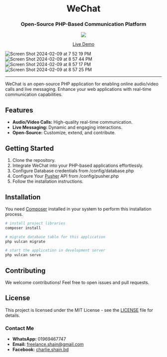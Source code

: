 <h1 align="center">WeChat</h1>
<h3 align="center">Open-Source PHP-Based Communication Platform</h3>
<p align="center">
    <img src="https://skillicons.dev/icons?i=php,tailwindcss,alpinejs" />
</p>
<p align="center">
    <a href="https://wechat.free.nf">Live Demo</a>
</p>

![Screen Shot 2024-02-09 at 7 52 19 PM](https://github.com/vulcanphp/wechat/assets/128284645/c0e6dd17-4942-437a-a7a4-c52f3faffb82)
![Screen Shot 2024-02-09 at 8 57 44 PM](https://github.com/vulcanphp/wechat/assets/128284645/c79c5cfc-ce61-4126-bc05-c82709a7739a)
![Screen Shot 2024-02-09 at 8 57 17 PM](https://github.com/vulcanphp/wechat/assets/128284645/b293002b-4613-4fc3-846a-b5c49c4d24f7)
![Screen Shot 2024-02-09 at 8 57 25 PM](https://github.com/vulcanphp/wechat/assets/128284645/4eb12a69-72df-4ff4-a6fd-146f37192cf1)

<hr>

WeChat is an open-source PHP application for enabling online audio/video calls and live messaging. Enhance your web applications with real-time communication capabilities.

## Features

- **Audio/Video Calls:** High-quality real-time communication.
- **Live Messaging:** Dynamic and engaging interactions.
- **Open-Source:** Customize, extend, and contribute.

## Getting Started

1. Clone the repository.
2. Integrate WeChat into your PHP-based applications effortlessly.
3. Configure Database credentials from /config/database.php
4. Configure Your [Pusher](https://pusher.com/) API from /config/pusher.php
5. Follow the installation instructions.

## Installation

You need [Composer](https://getcomposer.org/) installed in your system to perform this installation process.

```bash
# install project libraries
composer install

# migrate database table for this application
php vulcan migrate

# start the application in development server
php vulcan serve
```

## Contributing

We welcome contributions! Feel free to open issues and pull requests.

## License

This project is licensed under the MIT License - see the [LICENSE](LICENSE) file for details.

### Contact Me
- **WhatsApp:** 01969467747
- **Email:** freelance.shain@gmail.com
- **Facebook:** [charlie.shain.bd](https://facebook.com/charlie.shain.bd)
